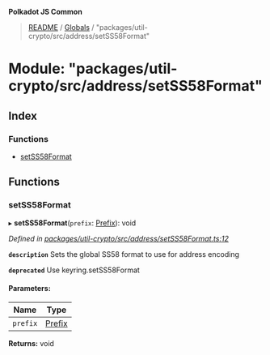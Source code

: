 **Polkadot JS Common**

> [README](../README.md) / [Globals](../globals.md) / "packages/util-crypto/src/address/setSS58Format"

# Module: "packages/util-crypto/src/address/setSS58Format"

## Index

### Functions

* [setSS58Format](_packages_util_crypto_src_address_setss58format_.md#setss58format)

## Functions

### setSS58Format

▸ **setSS58Format**(`prefix`: [Prefix](_packages_util_crypto_src_address_types_.md#prefix)): void

*Defined in [packages/util-crypto/src/address/setSS58Format.ts:12](https://github.com/polkadot-js/common/blob/c366e637/packages/util-crypto/src/address/setSS58Format.ts#L12)*

**`description`** Sets the global SS58 format to use for address encoding

**`deprecated`** Use keyring.setSS58Format

#### Parameters:

Name | Type |
------ | ------ |
`prefix` | [Prefix](_packages_util_crypto_src_address_types_.md#prefix) |

**Returns:** void
